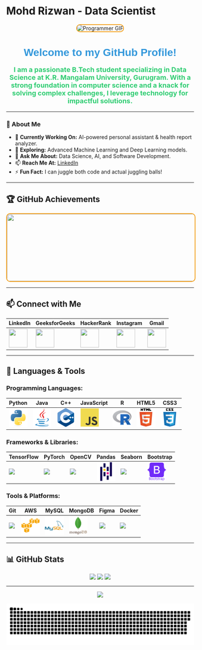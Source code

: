 # Mohd Rizwan - Data Scientist

<div align="center">
  <img src="https://cdn.dribbble.com/users/1162077/screenshots/3848914/programmer.gif" alt="Programmer GIF" width="300" style="border-radius: 10px; border: 2px solid #f39c12;">
  
  <h1 style="color: #3498db; font-family: Arial, sans-serif;">Welcome to my GitHub Profile!</h1>
  <p style="font-size: 18px; font-weight: bold; color: #2ecc71;">I am a passionate B.Tech student specializing in Data Science at K.R. Mangalam University, Gurugram. With a strong foundation in computer science and a knack for solving complex challenges, I leverage technology for impactful solutions.</p>
</div>

---

### 🌟 About Me
- 🔭 **Currently Working On:** AI-powered personal assistant & health report analyzer.
- 🌱 **Exploring:** Advanced Machine Learning and Deep Learning models.
- 💬 **Ask Me About:** Data Science, AI, and Software Development.
- 📫 **Reach Me At:** [LinkedIn](https://www.linkedin.com/in/rizwansaifi2614/)
- ⚡ **Fun Fact:** I can juggle both code and actual juggling balls!

---

## 🏆 GitHub Achievements

<div align="center">
  <img width="800" height="180" src="https://github-profile-trophy.vercel.app/?username=Rizwansaifi571&title=Stars,Followers,Commits,Repositories,MultipleLang,PullRequest&theme=onedark" style="border-radius: 10px; border: 2px solid #f39c12;">
</div>

---

## 📫 Connect with Me

| LinkedIn | GeeksforGeeks | HackerRank | Instagram | Gmail |
|----------|--------------|------------|------------|-------|
| <a href="https://www.linkedin.com/in/rizwansaifi2614" target="blank"><img src="https://raw.githubusercontent.com/rahuldkjain/github-profile-readme-generator/master/src/images/icons/Social/linked-in-alt.svg" height="50" width="50"/></a> | <a href="https://www.geeksforgeeks.org/user/rizwansaifi2614" target="blank"><img src="https://media.geeksforgeeks.org/gfg-gg-logo.svg" height="50" width="50"/></a> | <a href="https://www.hackerrank.com/profile/rizwansaifi2614" target="blank"><img src="https://hrcdn.net/fcore/assets/brand/logo-new-white-green-a5cb16e0ae.svg" height="50" width="50"/></a> | <a href="https://www.instagram.com/rizwansaifi571" target="blank"><img src="http://pngimg.com/uploads/instagram/instagram_PNG9.png" height="50" width="50"/></a> | <a href="mailto:rizwansaifi2614@gmail.com" target="blank"><img src="https://static.vecteezy.com/system/resources/previews/020/964/377/original/gmail-mail-icon-for-web-design-free-png.png" height="50" width="50"/></a> |

---

## 🚀 Languages & Tools

### Programming Languages:
| Python | Java | C++ | JavaScript | R | HTML5 | CSS3 |
|--------|------|-----|------------|---|------|------|
| <img src="https://raw.githubusercontent.com/devicons/devicon/master/icons/python/python-original.svg" width="50"/> | <img src="https://raw.githubusercontent.com/devicons/devicon/master/icons/java/java-original.svg" width="50"/> | <img src="https://raw.githubusercontent.com/devicons/devicon/master/icons/cplusplus/cplusplus-original.svg" width="50"/> | <img src="https://raw.githubusercontent.com/devicons/devicon/master/icons/javascript/javascript-original.svg" width="50"/> | <img src="https://raw.githubusercontent.com/devicons/devicon/master/icons/r/r-original.svg" width="50"/> | <img src="https://raw.githubusercontent.com/devicons/devicon/master/icons/html5/html5-original-wordmark.svg" width="50"/> | <img src="https://raw.githubusercontent.com/devicons/devicon/master/icons/css3/css3-original-wordmark.svg" width="50"/> |

### Frameworks & Libraries:
| TensorFlow | PyTorch | OpenCV | Pandas | Seaborn | Bootstrap |
|------------|---------|--------|--------|---------|-----------|
| <img src="https://www.vectorlogo.zone/logos/tensorflow/tensorflow-icon.svg" width="50"/> | <img src="https://www.vectorlogo.zone/logos/pytorch/pytorch-icon.svg" width="50"/> | <img src="https://www.vectorlogo.zone/logos/opencv/opencv-icon.svg" width="50"/> | <img src="https://raw.githubusercontent.com/devicons/devicon/master/icons/pandas/pandas-original.svg" width="50"/> | <img src="https://seaborn.pydata.org/_images/logo-mark-lightbg.svg" width="50"/> | <img src="https://raw.githubusercontent.com/devicons/devicon/master/icons/bootstrap/bootstrap-plain-wordmark.svg" width="50"/> |

### Tools & Platforms:
| Git | AWS | MySQL | MongoDB | Figma | Docker |
|-----|-----|------|--------|------|--------|
| <img src="https://www.vectorlogo.zone/logos/git-scm/git-scm-icon.svg" width="50"/> | <img src="https://raw.githubusercontent.com/devicons/devicon/master/icons/amazonwebservices/amazonwebservices-original.svg" width="50"/> | <img src="https://raw.githubusercontent.com/devicons/devicon/master/icons/mysql/mysql-original-wordmark.svg" width="50"/> | <img src="https://raw.githubusercontent.com/devicons/devicon/master/icons/mongodb/mongodb-original-wordmark.svg" width="50"/> | <img src="https://www.vectorlogo.zone/logos/figma/figma-icon.svg" width="50"/> | <img src="https://www.vectorlogo.zone/logos/docker/docker-icon.svg" width="50"/> |

---

## 📊 GitHub Stats

<div align="center">
  <img src="https://github-readme-streak-stats.herokuapp.com/?user=Rizwansaifi571&theme=merko&hide_border=true"/>
  <img src="https://github-readme-stats.vercel.app/api?username=Rizwansaifi571&theme=merko&show_icons=true&hide_border=true&count_private=true"/>
  <img src="https://github-readme-stats.vercel.app/api/top-langs/?username=Rizwansaifi571&theme=merko&show_icons=true&hide_border=true&layout=compact"/>
</div>

---

<div align="center">
  <img src="https://komarev.com/ghpvc/?username=Rizwansaifi571&style=for-the-badge&color=orange"/>
</div>

<p align="center">
 <img width="1000" src="github-snake.svg"/>
</p>

